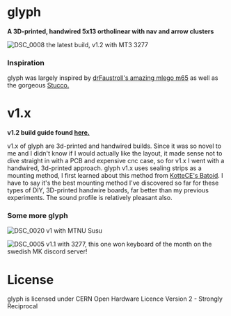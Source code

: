 # glyph
**A 3D-printed, handwired 5x13 ortholinear with nav and arrow clusters**

![DSC_0008](https://github.com/galile0-designs/glyphkbd/assets/134774462/0f9bec99-c76c-4ecc-a129-9ab1ce3d6208)
the latest build, v1.2 with MT3 3277

### Inspiration
glyph was largely inspired by [drFaustroll's amazing mlego m65](https://mlego.elena.space/m65/) as well as the gorgeous [Stucco.](https://www.reddit.com/r/CustomKeyboards/comments/10k8k6w/custom_ortho_tkl_done_stucco1510/) 

# v1.x
**v1.2 build guide found [here.](https://github.com/galile0-designs/glyphkbd/blob/main/v1.2/v1.2_build_guide.md)**

v1.x of glyph are 3d-printed and handwired builds. Since it was so novel to me and I didn't know if I would actually like the layout, it made sense not to dive straight in with a PCB and expensive cnc case, so for v1.x I went with a handwired, 3d-printed approach. glyph v1.x uses sealing strips as a mounting method, I first learned about this method from [KotteCE's Batoid](https://github.com/kotte-computer-electronics/batoid). I have to say it's the best mounting method I've discovered so far for these types of DIY, 3D-printed handwire boards, far better than my previous experiments. The sound profile is relatively pleasant also.

### Some more glyph
![DSC_0020](https://github.com/galile0-designs/glyphkbd/assets/134774462/0d69dcc5-ae64-4f41-9b0d-04ac140818c2)
v1 with MTNU Susu

![DSC_0005](https://github.com/galile0-designs/glyphkbd/assets/134774462/6a66da9b-4a4c-4f8b-aba8-3e628babb39b)
v1.1 with 3277, this one won keyboard of the month on the swedish MK discord server!

# License
glyph is licensed under CERN Open Hardware Licence Version 2 - Strongly Reciprocal
